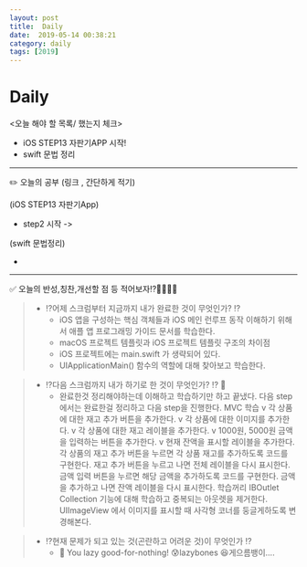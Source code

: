 ```yaml
---
layout: post
title:  Daily
date:  2019-05-14 00:38:21
category: daily
tags: [2019]
---
```


# Daily

<오늘 해야 할 목록/ 했는지 체크>

- iOS STEP13 자판기APP 시작!
- swift 문법 정리

------

✏️ 오늘의 공부 (링크 , 간단하게 적기)

(iOS STEP13 자판기App)

- step2 시작 -> 


(swift 문법정리)

-

------

✅ 오늘의 반성,칭찬,개선할 점 등 적어보자⁉️🤔🤫😰😆

> - ⁉️어제 스크럼부터 지금까지 내가 완료한 것이 무엇인가? ⁉️
>   * iOS 앱을 구성하는 핵심 객체들과 iOS 메인 런루프 동작 이해하기 위해서 애플 앱 프로그래밍 가이드 문서를 학습한다.
>   * macOS 프로젝트 템플릿과 iOS 프로젝트 템플릿 구조의 차이점
>   * iOS 프로젝트에는 main.swift 가 생략되어 있다.
>   * UIApplicationMain() 함수의 역할에 대해 찾아보고 학습한다.

> - ️️️️⁉️다음 스크럼까지 내가 하기로 한 것이 무엇인가? ⁉️ 🤔
>   * 완료한것 정리해야하는데 이해하고 학습하기만 하고 끝냈다.
>   다음 step에서는 완료한걸 정리하고 다음 step을 진행한다.
> MVC 학습
> v 각 상품에 대한 재고 추가 버튼을 추가한다.
v 각 상품에 대한 이미지를 추가한다.
v 각 상품에 대한 재고 레이블을 추가한다.
v 1000원, 5000원 금액을 입력하는 버튼을 추가한다.
v 현재 잔액을 표시할 레이블을 추가한다.
각 상품의 재고 추가 버튼을 누르면 각 상품 재고를 추가하도록 코드를 구현한다.
재고 추가 버튼을 누르고 나면 전체 레이블을 다시 표시한다.
금액 입력 버튼을 누르면 해당 금액을 추가하도록 코드를 구현한다.
금액을 추가하고 나면 잔액 레이블을 다시 표시한다.
학습꺼리
IBOutlet Collection 기능에 대해 학습하고 중복되는 아웃렛을 제거한다.
UIImageView 에서 이미지를 표시할 때 사각형 코너를 둥글게하도록 변경해본다.

> - ⁉️현재 문제가 되고 있는 것(곤란하고 어려운 것)이 무엇인가 ⁉️
>   * 🤫 You lazy good-for-nothing! 
> 😰lazybones
> 😆게으름뱅이....
> 
> 